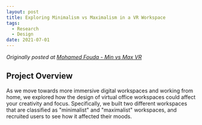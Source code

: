 ```yaml
---
layout: post
title: Exploring Minimalism vs Maximalism in a VR Workspace
tags:
  - Research
  - Design
date: 2021-07-01
---
```


*Originally posted at [Mohamed Fouda - Min vs Max VR](https://sites.google.com/view/mohamed-fouda/archived-projects-research/min-vs-max-vr)*

## Project Overview
As we move towards more immersive digital workspaces and working from home, we explored how the design of virtual office workspaces could affect your creativity and focus. Specifically, we built two different workspaces that are classified as "minimalist" and "maximalist" workspaces, and recruited users to see how it affected their moods.
